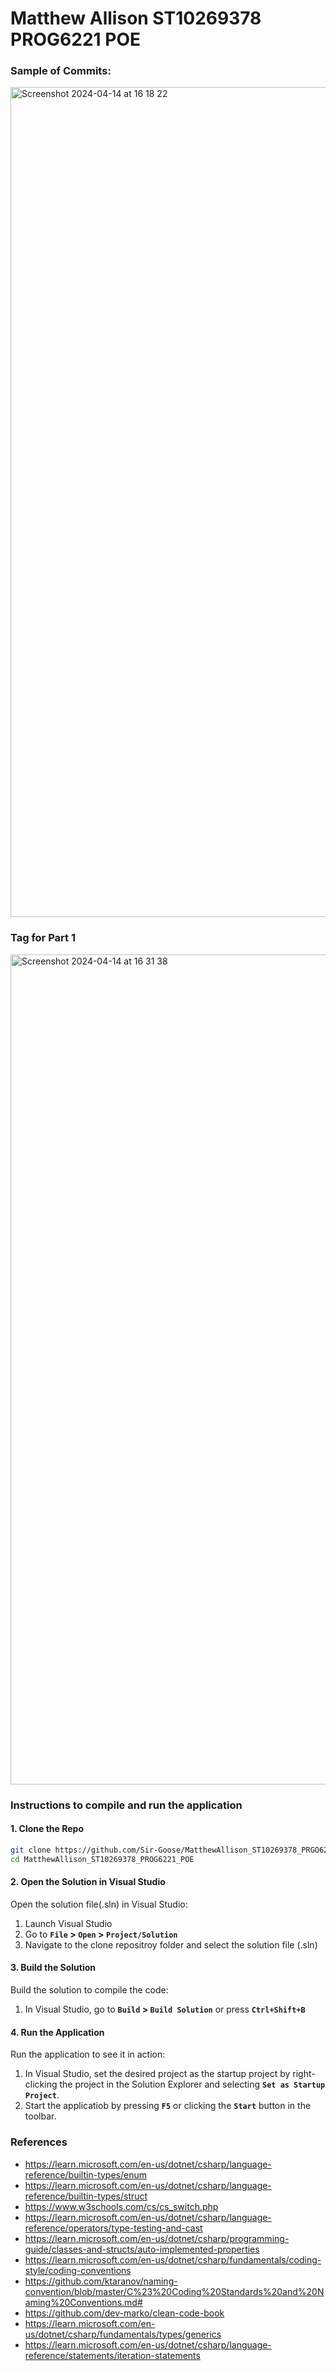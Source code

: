 # Matthew Allison ST10269378 PROG6221 POE

### Sample of Commits:
<img width="1328" alt="Screenshot 2024-04-14 at 16 18 22" src="https://github.com/Sir-Goose/MatthewAllison_ST10269378_PRGO6221_POE/assets/66563291/4c6a9d47-16b8-456d-bb72-9d16c4bc78c0">

### Tag for Part 1
<img width="1328" alt="Screenshot 2024-04-14 at 16 31 38" src="https://github.com/Sir-Goose/MatthewAllison_ST10269378_PRGO6221_POE/assets/66563291/f56b0509-684f-4e68-afc0-0b9bfd3b26df">

### Instructions to compile and run the application

#### 1. Clone the Repo
``` sh
git clone https://github.com/Sir-Goose/MatthewAllison_ST10269378_PRGO6221_POE.git
cd MatthewAllison_ST10269378_PROG6221_POE
```

#### 2. Open the Solution in Visual Studio
Open the solution file(.sln) in Visual Studio:
1. Launch Visual Studio
2. Go to **`File` > `Open` > `Project/Solution`**
3. Navigate to the clone repositroy folder and select the solution file (.sln)

#### 3. Build the Solution
Build the solution to compile the code:
1. In Visual Studio, go to **`Build` > `Build Solution`** or press **`Ctrl+Shift+B`**

#### 4. Run the Application
Run the application to see it in action:
1. In Visual Studio, set the desired project as the startup project by right-clicking the project in the Solution Explorer and selecting **`Set as Startup Project`**.
2. Start the applicatiob by pressing **`F5`** or clicking the **`Start`** button in the toolbar.



### References

+ https://learn.microsoft.com/en-us/dotnet/csharp/language-reference/builtin-types/enum
+ https://learn.microsoft.com/en-us/dotnet/csharp/language-reference/builtin-types/struct
+ https://www.w3schools.com/cs/cs_switch.php
+ https://learn.microsoft.com/en-us/dotnet/csharp/language-reference/operators/type-testing-and-cast
+ https://learn.microsoft.com/en-us/dotnet/csharp/programming-guide/classes-and-structs/auto-implemented-properties
+ https://learn.microsoft.com/en-us/dotnet/csharp/fundamentals/coding-style/coding-conventions
+ https://github.com/ktaranov/naming-convention/blob/master/C%23%20Coding%20Standards%20and%20Naming%20Conventions.md#
+ https://github.com/dev-marko/clean-code-book
+ https://learn.microsoft.com/en-us/dotnet/csharp/fundamentals/types/generics
+ https://learn.microsoft.com/en-us/dotnet/csharp/language-reference/statements/iteration-statements
